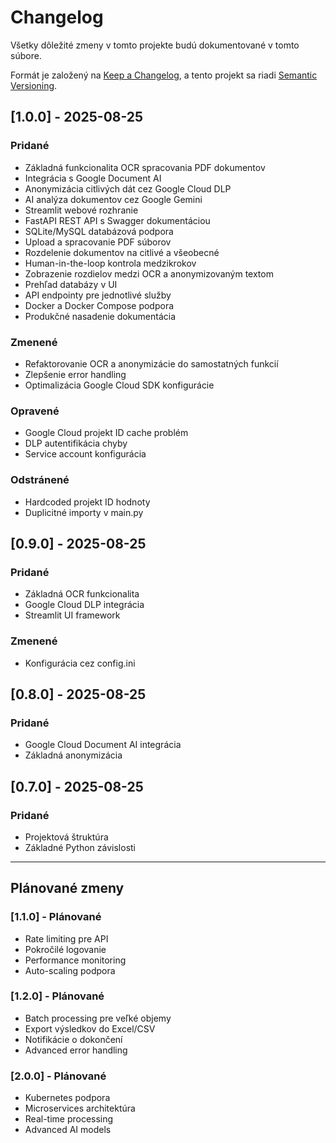# Changelog

Všetky dôležité zmeny v tomto projekte budú dokumentované v tomto súbore.

Formát je založený na [Keep a Changelog](https://keepachangelog.com/en/1.0.0/),
a tento projekt sa riadi [Semantic Versioning](https://semver.org/spec/v2.0.0.html).

## [1.0.0] - 2025-08-25

### Pridané
- Základná funkcionalita OCR spracovania PDF dokumentov
- Integrácia s Google Document AI
- Anonymizácia citlivých dát cez Google Cloud DLP
- AI analýza dokumentov cez Google Gemini
- Streamlit webové rozhranie
- FastAPI REST API s Swagger dokumentáciou
- SQLite/MySQL databázová podpora
- Upload a spracovanie PDF súborov
- Rozdelenie dokumentov na citlivé a všeobecné
- Human-in-the-loop kontrola medzikrokov
- Zobrazenie rozdielov medzi OCR a anonymizovaným textom
- Prehľad databázy v UI
- API endpointy pre jednotlivé služby
- Docker a Docker Compose podpora
- Produkčné nasadenie dokumentácia

### Zmenené
- Refaktorovanie OCR a anonymizácie do samostatných funkcií
- Zlepšenie error handling
- Optimalizácia Google Cloud SDK konfigurácie

### Opravené
- Google Cloud projekt ID cache problém
- DLP autentifikácia chyby
- Service account konfigurácia

### Odstránené
- Hardcoded projekt ID hodnoty
- Duplicitné importy v main.py

## [0.9.0] - 2025-08-25

### Pridané
- Základná OCR funkcionalita
- Google Cloud DLP integrácia
- Streamlit UI framework

### Zmenené
- Konfigurácia cez config.ini

## [0.8.0] - 2025-08-25

### Pridané
- Google Cloud Document AI integrácia
- Základná anonymizácia

## [0.7.0] - 2025-08-25

### Pridané
- Projektová štruktúra
- Základné Python závislosti

---

## Plánované zmeny

### [1.1.0] - Plánované
- Rate limiting pre API
- Pokročilé logovanie
- Performance monitoring
- Auto-scaling podpora

### [1.2.0] - Plánované
- Batch processing pre veľké objemy
- Export výsledkov do Excel/CSV
- Notifikácie o dokončení
- Advanced error handling

### [2.0.0] - Plánované
- Kubernetes podpora
- Microservices architektúra
- Real-time processing
- Advanced AI models
